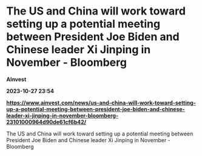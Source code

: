 # The US and China will work toward setting up a potential meeting between President Joe Biden and Chinese leader Xi Jinping in November - Bloomberg
**AInvest**

**2023-10-27 23:54**

**https://www.ainvest.com/news/us-and-china-will-work-toward-setting-up-a-potential-meeting-between-president-joe-biden-and-chinese-leader-xi-jinping-in-november-bloomberg-23101000964d90de61cf6b42/**

The US and China will work toward setting up a potential meeting between President Joe Biden and Chinese leader Xi Jinping in November - Bloomberg